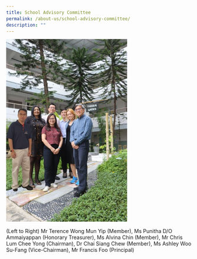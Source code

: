 ```yaml
---
title: School Advisory Committee
permalink: /about-us/school-advisory-committee/
description: ""
---
```

<img style="width: 65%;" src="/images/2023%20Photos/Staff%20Photo/staff%20photo.JPG">


(Left to Right) Mr Terence Wong Mun Yip (Member), Ms Punitha D/O Ammaiyappan (Honorary Treasurer), Ms Alvina Chin (Member), Mr Chris Lum Chee Yong (Chairman), Dr Chai Siang Chew (Member), Ms Ashley Woo Su-Fang (Vice-Chairman), Mr Francis Foo (Principal)
